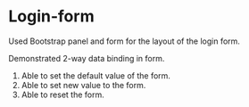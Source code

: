 # Login-form
Used Bootstrap panel and form for the layout of the login form.

Demonstrated 2-way data binding in form.

1. Able to set the default value of the form.
2. Able to set new value to the form.
3. Able to reset the form.
